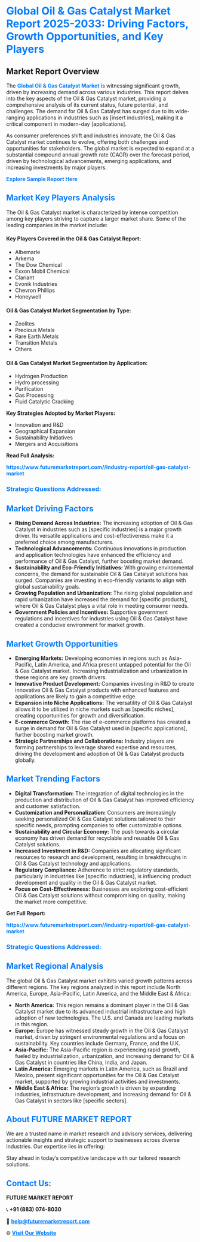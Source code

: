 <h1 style="color: #007BFF;">Global Oil & Gas Catalyst Market Report 2025-2033: Driving Factors, Growth Opportunities, and Key Players</h1>

<section id="overview">
<h2>Market Report Overview</h2>
<p>The <a href="https://www.futuremarketreport.com//industry-report/oil-gas-catalyst-market" style="color: #007BFF; text-decoration: none;"><strong>Global Oil & Gas Catalyst Market</strong></a> is witnessing significant growth, driven by increasing demand across various industries. This report delves into the key aspects of the Oil & Gas Catalyst market, providing a comprehensive analysis of its current status, future potential, and challenges. The demand for Oil & Gas Catalyst has surged due to its wide-ranging applications in industries such as [insert industries], making it a critical component in modern-day [applications].</p>
<p>As consumer preferences shift and industries innovate, the Oil & Gas Catalyst market continues to evolve, offering both challenges and opportunities for stakeholders. The global market is expected to expand at a substantial compound annual growth rate (CAGR) over the forecast period, driven by technological advancements, emerging applications, and increasing investments by major players.</p>
</section>

<section id="overview">
<p><a href="https://www.futuremarketreport.com//request-sample/reportId=57357" style="color: #007BFF; text-decoration: none;"><strong>Explore Sample Report Here</strong></a></p>
</section>

<section id="key-players">
<h2 style="color: #007BFF;">Market Key Players Analysis</h2>
<p>The Oil & Gas Catalyst market is characterized by intense competition among key players striving to capture a larger market share. Some of the leading companies in the market include:</p>
<h4>Key Players Covered in the Oil & Gas Catalyst Report:</h4>
<ul><li>Albemarle</li><li>Arkema</li><li>The Dow Chemical</li><li>Exxon Mobil Chemical</li><li>Clariant</li><li>Evonik Industries</li><li>Chevron Phillips</li><li>Honeywell</li></ul>
<h4>Oil & Gas Catalyst Market Segmentation by Type:</h4>
<ul><li>Zeolites</li><li>Precious Metals</li><li>Rare Earth Metals</li><li>Transition Metals</li><li>Others</li></ul>

<h4>Oil & Gas Catalyst Market Segmentation by Application:</h4>
<ul><li>Hydrogen Production</li><li>Hydro processing</li><li>Purification</li><li>Gas Processing</li><li>Fluid Catalytic Cracking</li></ul>
<p><strong>Key Strategies Adopted by Market Players:</strong></p>
<ul>
<li>Innovation and R&D</li>
<li>Geographical Expansion</li>
<li>Sustainability Initiatives</li>
<li>Mergers and Acquisitions</li>
</ul>
</section>

<section>
<p><strong>Read Full Analysis: </strong></p><a href="https://www.futuremarketreport.com//industry-report/oil-gas-catalyst-market" style="color: #007BFF; text-decoration: none;"><strong>https://www.futuremarketreport.com//industry-report/oil-gas-catalyst-market</strong></a>
<h3 style="color: #007BFF;">Strategic Questions Addressed:</h3>
</section>

<section id="driving-factors">
<h2 style="color: #007BFF;">Market Driving Factors</h2>
<ul>
<li><strong>Rising Demand Across Industries:</strong> The increasing adoption of Oil & Gas Catalyst in industries such as [specific industries] is a major growth driver. Its versatile applications and cost-effectiveness make it a preferred choice among manufacturers.</li>
<li><strong>Technological Advancements:</strong> Continuous innovations in production and application technologies have enhanced the efficiency and performance of Oil & Gas Catalyst, further boosting market demand.</li>
<li><strong>Sustainability and Eco-Friendly Initiatives:</strong> With growing environmental concerns, the demand for sustainable Oil & Gas Catalyst solutions has surged. Companies are investing in eco-friendly variants to align with global sustainability goals.</li>
<li><strong>Growing Population and Urbanization:</strong> The rising global population and rapid urbanization have increased the demand for [specific products], where Oil & Gas Catalyst plays a vital role in meeting consumer needs.</li>
<li><strong>Government Policies and Incentives:</strong> Supportive government regulations and incentives for industries using Oil & Gas Catalyst have created a conducive environment for market growth.</li>
</ul>
</section>

<section id="growth-opportunities">
<h2 style="color: #007BFF;">Market Growth Opportunities</h2>
<ul>
<li><strong>Emerging Markets:</strong> Developing economies in regions such as Asia-Pacific, Latin America, and Africa present untapped potential for the Oil & Gas Catalyst market. Increasing industrialization and urbanization in these regions are key growth drivers.</li>
<li><strong>Innovative Product Development:</strong> Companies investing in R&D to create innovative Oil & Gas Catalyst products with enhanced features and applications are likely to gain a competitive edge.</li>
<li><strong>Expansion into Niche Applications:</strong> The versatility of Oil & Gas Catalyst allows it to be utilized in niche markets such as [specific niches], creating opportunities for growth and diversification.</li>
<li><strong>E-commerce Growth:</strong> The rise of e-commerce platforms has created a surge in demand for Oil & Gas Catalyst used in [specific applications], further boosting market growth.</li>
<li><strong>Strategic Partnerships and Collaborations:</strong> Industry players are forming partnerships to leverage shared expertise and resources, driving the development and adoption of Oil & Gas Catalyst products globally.</li>
</ul>
</section>

<section id="trending-factors">
<h2 style="color: #007BFF;">Market Trending Factors</h2>
<ul>
<li><strong>Digital Transformation:</strong> The integration of digital technologies in the production and distribution of Oil & Gas Catalyst has improved efficiency and customer satisfaction.</li>
<li><strong>Customization and Personalization:</strong> Consumers are increasingly seeking personalized Oil & Gas Catalyst solutions tailored to their specific needs, prompting companies to offer customizable options.</li>
<li><strong>Sustainability and Circular Economy:</strong> The push towards a circular economy has driven demand for recyclable and reusable Oil & Gas Catalyst solutions.</li>
<li><strong>Increased Investment in R&D:</strong> Companies are allocating significant resources to research and development, resulting in breakthroughs in Oil & Gas Catalyst technology and applications.</li>
<li><strong>Regulatory Compliance:</strong> Adherence to strict regulatory standards, particularly in industries like [specific industries], is influencing product development and quality in the Oil & Gas Catalyst market.</li>
<li><strong>Focus on Cost-Effectiveness:</strong> Businesses are exploring cost-efficient Oil & Gas Catalyst solutions without compromising on quality, making the market more competitive.</li>
</ul>
</section>

<section>
<p><strong>Get Full Report: </strong></p><a href="https://www.futuremarketreport.com//industry-report/oil-gas-catalyst-market" style="color: #007BFF; text-decoration: none;"><strong>https://www.futuremarketreport.com//industry-report/oil-gas-catalyst-market</strong></a>
<h3 style="color: #007BFF;">Strategic Questions Addressed:</h3>
</section>


<section id="regional-analysis">
<h2 style="color: #007BFF;">Market Regional Analysis</h2>
<p>The global Oil & Gas Catalyst market exhibits varied growth patterns across different regions. The key regions analyzed in this report include North America, Europe, Asia-Pacific, Latin America, and the Middle East & Africa:</p>
<ul>
<li><strong>North America:</strong> This region remains a dominant player in the Oil & Gas Catalyst market due to its advanced industrial infrastructure and high adoption of new technologies. The U.S. and Canada are leading markets in this region.</li>
<li><strong>Europe:</strong> Europe has witnessed steady growth in the Oil & Gas Catalyst market, driven by stringent environmental regulations and a focus on sustainability. Key countries include Germany, France, and the U.K.</li>
<li><strong>Asia-Pacific:</strong> The Asia-Pacific region is experiencing rapid growth, fueled by industrialization, urbanization, and increasing demand for Oil & Gas Catalyst in countries like China, India, and Japan.</li>
<li><strong>Latin America:</strong> Emerging markets in Latin America, such as Brazil and Mexico, present significant opportunities for the Oil & Gas Catalyst market, supported by growing industrial activities and investments.</li>
<li><strong>Middle East & Africa:</strong> The region’s growth is driven by expanding industries, infrastructure development, and increasing demand for Oil & Gas Catalyst in sectors like [specific sectors].</li>
</ul>
</section>

<footer>
<h2 style="color: #007BFF;">About FUTURE MARKET REPORT</h2>
<p>We are a trusted name in market research and advisory services, delivering actionable insights and strategic support to businesses across diverse industries. Our expertise lies in offering:</p>

<p>Stay ahead in today’s competitive landscape with our tailored research solutions.</p>

<h2 style="color: #007BFF;">Contact Us:</h2>
<p><strong>FUTURE MARKET REPORT</strong></p>
<p>📞 <strong>+91 (883) 074-8030</strong></p>
<p>📧 <strong><a href="mailto:help@futuremarketreport.com" style="color: #007BFF;">help@futuremarketreport.com</a></strong></p>
<p>🌐 <strong><a href="https://www.futuremarketreport.com/" style="color: #007BFF;">Visit Our Website</a></strong></p>
</footer>